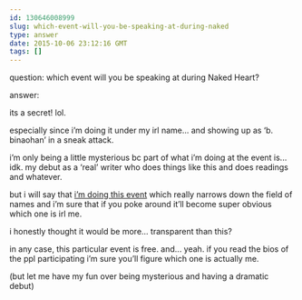 ```yaml
---
id: 130646008999
slug: which-event-will-you-be-speaking-at-during-naked
type: answer
date: 2015-10-06 23:12:16 GMT
tags: []
---
```

question: which event will you be speaking at during Naked Heart?

answer: <p>its a secret! lol. <br></p><p>especially since i’m doing it under my irl name... and showing up as ‘b. binaohan’ in a sneak attack. <br></p><p>i’m only being a little mysterious bc part of what i’m doing at the event is... idk. my debut as a ‘real’ writer who does things like this and does readings and whatever.</p><p>but i will say that <a href="https://www.facebook.com/events/107047806314482/">i’m doing this event</a> which really narrows down the field of names and i’m sure that if you poke around it’ll become super obvious which one is irl me. <br></p><p>i honestly thought it would be more... transparent than this? <br></p><p>in any case, this particular event is free. and... yeah. if you read the bios of the ppl participating i’m sure you’ll figure which one is actually me.</p><p>(but let me have my fun over being mysterious and having a dramatic debut)<br></p>